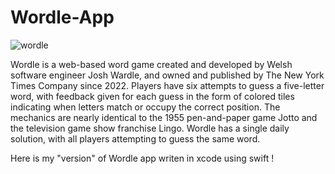 # Wordle-App

![wordle](https://user-images.githubusercontent.com/49198410/202436068-d1ec774c-a37c-4b32-9563-0e5f6009fc69.png)




Wordle is a web-based word game created and developed by Welsh software engineer Josh Wardle, and owned and published by The New York Times Company since 2022. Players have six attempts to guess a five-letter word, with feedback given for each guess in the form of colored tiles indicating when letters match or occupy the correct position. The mechanics are nearly identical to the 1955 pen-and-paper game Jotto and the television game show franchise Lingo. Wordle has a single daily solution, with all players attempting to guess the same word.


Here is my "version" of Wordle app writen in xcode using swift !

